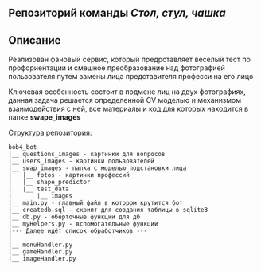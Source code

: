 ## Репозиторий команды ***Стол, стул, чашка***

## Описание

Реализован фановый сервис, который предрставляет веселый тест по профориентации и смешное преобразование над фотографией пользователя путем замены лица представителя професси на его лицо

Ключевая особенность состоит в подмене лиц на двух фотографиях, данная задача решается определенной CV моделью и механизмом взаимодействия с ней, все материалы и код для которых находится в папке **swape_images**

Структура репозитория:

    bob4_bot
    |__ questions_images - картинки для вопросов
    |__ users_images - картинки пользователей
    |__ swap_images - папка с моделью подстановки лица
    |   |__ fotos - картинки профессий
    |   |__ shape_predictor
    |   |__ test_data
    |       |__ images
    |__ main.py - главный файл в котором крутится бот
    |__ createdb.sql - скрипт для создания таблицы в sqlite3
    |__ db.py - оберточные функции для дб
    |__ myHelpers.py - вспомогательные функции
    |--- Далее идёт список обработчиков ---
    |
    |__ menuHandler.py
    |__ gameHandler.py
    |__ imageHandler.py
